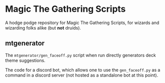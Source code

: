 # Magic The Gathering Scripts

A hodge podge repository for Magic The Gathering Scripts, for wizards and wizarding folks alike (but **not** druids).

## mtgenerator

The `mtgenerator/gen_faceoff.py` script when run directly generators deck theme suggestions.

The code for a discord bot, which allows one to use the `gen_faceoff.py` as a command in a discord server (not hosted as a standalone bot at this point).
